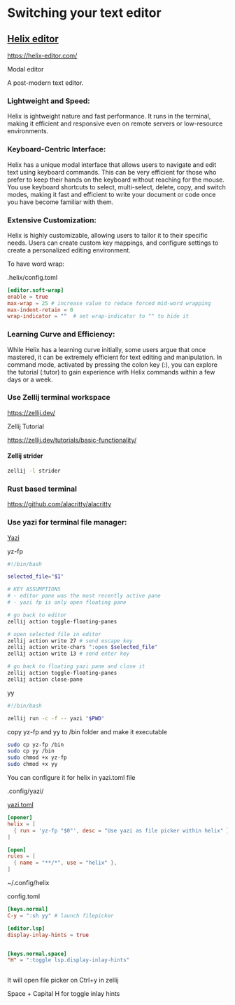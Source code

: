  # Switching your text editor

## [Helix editor](https://helix-editor.com/)

<https://helix-editor.com/>

Modal editor

A post-modern text editor.

### Lightweight and Speed:
Helix is ightweight nature and fast performance. It runs in the terminal, making it efficient and responsive even on remote servers or low-resource environments.

### Keyboard-Centric Interface:
Helix  has a unique modal interface that allows users to navigate and edit text using keyboard commands. This can be very efficient for those who prefer to keep their hands on the keyboard without reaching for the mouse.
You use keyboard shortcuts to select, multi-select, delete, copy, and switch modes, making it fast and efficient to write your document or code once you have become familiar with them.

### Extensive Customization:
Helix is highly customizable, allowing users to tailor it to their specific needs. Users can create custom key mappings, and configure settings to create a personalized editing environment.

To have word wrap:

.helix/config.toml

```toml
[editor.soft-wrap]
enable = true
max-wrap = 25 # increase value to reduce forced mid-word wrapping
max-indent-retain = 0
wrap-indicator = ""  # set wrap-indicator to "" to hide it
```

### Learning Curve and Efficiency:
While Helix has a learning curve initially, some users argue that once mastered, it can be extremely efficient for text editing and manipulation. In command mode, activated by pressing the colon key (:), you can explore the tutorial (:tutor) to gain experience with Helix commands within a few days or a week.


### Use Zellij terminal workspace

<https://zellij.dev/>

Zellij Tutorial

<https://zellij.dev/tutorials/basic-functionality/>

#### Zellij strider

```bash
zellij -l strider
```

### Rust based terminal

<https://github.com/alacritty/alacritty>

### Use yazi for terminal file manager: 
 
[Yazi](https://github.com/sxyazi/yazi)

yz-fp

```bash
#!/bin/bash

selected_file="$1"

# KEY ASSUMPTIONS
# - editor pane was the most recently active pane
# - yazi fp is only open floating pane

# go back to editor
zellij action toggle-floating-panes

# open selected file in editor
zellij action write 27 # send escape key
zellij action write-chars ":open $selected_file"
zellij action write 13 # send enter key

# go back to floating yazi pane and close it
zellij action toggle-floating-panes
zellij action close-pane
```


yy

```bash
#!/bin/bash

zellij run -c -f -- yazi "$PWD"	
```

copy yz-fp and yy to /bin folder and make it executable

```bash
sudo cp yz-fp /bin
sudo cp yy /bin
sudo chmod +x yz-fp
sudo chmod +x yy
```


You can configure it for helix in yazi.toml file

.config/yazi/

[yazi.toml](https://yazi-rs.github.io/docs/configuration/overview)
```toml
[opener]
helix = [
  { run = 'yz-fp "$0"', desc = "Use yazi as file picker within helix" },
]

[open]
rules = [
  { name = "**/*", use = "helix" },
]
```

~/.config/helix

config.toml

```toml
[keys.normal]
C-y = ":sh yy" # launch filepicker

[editor.lsp]
display-inlay-hints = true


[keys.normal.space]
"H" = ":toggle lsp.display-inlay-hints"
 
```

It will open file picker on Ctrl+y in zellij

Space + Capital H for toggle inlay hints

